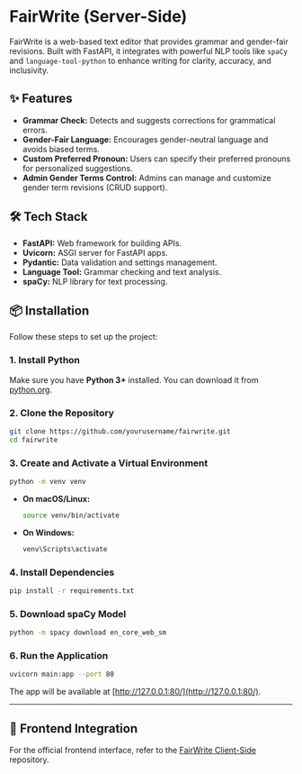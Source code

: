 # FairWrite (Server-Side)

FairWrite is a web-based text editor that provides grammar and gender-fair revisions. Built with FastAPI, it integrates with powerful NLP tools like `spaCy` and `language-tool-python` to enhance writing for clarity, accuracy, and inclusivity.

## ✨ Features

- **Grammar Check:** Detects and suggests corrections for grammatical errors.
- **Gender-Fair Language:** Encourages gender-neutral language and avoids biased terms.
- **Custom Preferred Pronoun:** Users can specify their preferred pronouns for personalized suggestions.
- **Admin Gender Terms Control:** Admins can manage and customize gender term revisions (CRUD support).

## 🛠️ Tech Stack

- **FastAPI:** Web framework for building APIs.
- **Uvicorn:** ASGI server for FastAPI apps.
- **Pydantic:** Data validation and settings management.
- **Language Tool:** Grammar checking and text analysis.
- **spaCy:** NLP library for text processing.

## 📦 Installation

Follow these steps to set up the project:

### 1. Install Python

Make sure you have **Python 3+** installed. You can download it from [python.org](https://www.python.org/downloads/).

### 2. Clone the Repository

```bash
git clone https://github.com/yourusername/fairwrite.git
cd fairwrite
```

### 3. Create and Activate a Virtual Environment

```bash
python -m venv venv
```

- **On macOS/Linux:**
     ```bash
     source venv/bin/activate
     ```
- **On Windows:**
     ```bash
     venv\Scripts\activate
     ```

### 4. Install Dependencies

```bash
pip install -r requirements.txt
```

### 5. Download spaCy Model

```bash
python -m spacy download en_core_web_sm
```

### 6. Run the Application

```bash
uvicorn main:app --port 80
```

The app will be available at [http://127.0.0.1:80/](http://127.0.0.1:80/).

---

## 🚀 Frontend Integration

For the official frontend interface, refer to the [FairWrite Client-Side](https://github.com/yourusername/fairwrite-client) repository.
